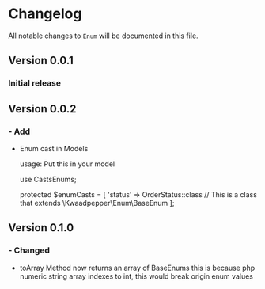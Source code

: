 # Changelog

All notable changes to `Enum` will be documented in this file.

## Version 0.0.1

### Initial release

## Version 0.0.2

### - Add
- Enum cast in Models

    usage:
    Put this in your model

    use CastsEnums;

    protected $enumCasts = [
        'status' => OrderStatus::class // This is a class that extends \Kwaadpepper\Enum\BaseEnum
    ];

## Version 0.1.0

### - Changed
- toArray Method now returns an array of BaseEnums
  this is because php numeric string array indexes to int, this would break
  origin enum values
